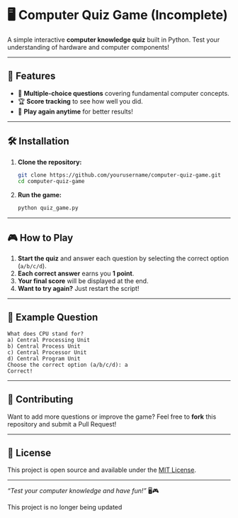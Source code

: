 
# 🖥️ Computer Quiz Game (Incomplete)

A simple interactive **computer knowledge quiz** built in Python. Test your understanding of hardware and computer components!

---

## 🚀 Features

- 🎯 **Multiple-choice questions** covering fundamental computer concepts.  
- 🏆 **Score tracking** to see how well you did.  
- 🔄 **Play again anytime** for better results!  

---

## 🛠️ Installation

1. **Clone the repository:**  
   ```bash
   git clone https://github.com/yourusername/computer-quiz-game.git
   cd computer-quiz-game
   ```

2. **Run the game:**  
   ```bash
   python quiz_game.py
   ```

---

## 🎮 How to Play

1. **Start the quiz** and answer each question by selecting the correct option (`a/b/c/d`).  
2. **Each correct answer** earns you **1 point**.  
3. **Your final score** will be displayed at the end.  
4. **Want to try again?** Just restart the script!  

---

## 📌 Example Question

```
What does CPU stand for?
a) Central Processing Unit
b) Central Process Unit
c) Central Processor Unit
d) Central Program Unit
Choose the correct option (a/b/c/d): a
Correct!
```

---

## 🤝 Contributing

Want to add more questions or improve the game? Feel free to **fork** this repository and submit a Pull Request!

---

## 📜 License

This project is open source and available under the [MIT License](LICENSE).

---

_“Test your computer knowledge and have fun!”_ 🖥️🎮

This project is no longer being updated
